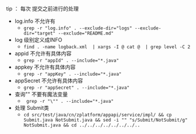 


tip ： 每次 提交之前进行的处理
- log.info 不允许有
    -  ``` grep -r "log.info" . --exclude-dir="logs" --exclude-dir="target" --exclude="README.md" ```
- log 级别定义成INFO
    -  ``` find . -name logback.xml  | xargs -I @ cat @  | grep level -C 2  ```
- appid 不允许有具体内容
    -  ``` grep -r "appId" . --include="*.java"  ```
- appkey 不允许有具体内容
    -  ``` grep -r "appKey" . --include="*.java"  ```
- appSecret 不允许有具体内容
    -  ``` grep -r "appSecret" . --include="*.java"  ```
- 查询"" 不要有魔法变量
    -  ```  grep -r "\"" . --include="*.java"  ```
- 处理 Submit类
    - ``` cd src/test/java/cn/zplatform/appapi/service/impl/ && cp Submit.java NotSubmit.java && sed -i "" "s/Submit/NotSubmit/g" NotSubmit.java && cd ../../../../../../../..  ```    